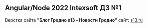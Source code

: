 ## Angular/Node 2022 Intexsoft ДЗ №1
Верстка сайта **"Блог Гродно s13 - Новости Гродно"**
сайт: [s13.ru](https://s13.ru/)
